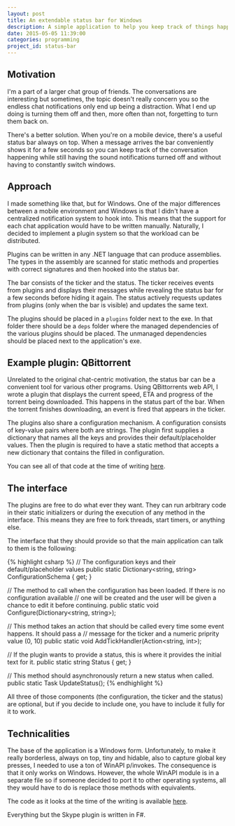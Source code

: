 ```yaml
---
layout: post
title: An extendable status bar for Windows
description: A simple application to help you keep track of things happening on your computer
date: 2015-05-05 11:39:00
categories: programming
project_id: status-bar
---
```

Motivation
----------
I'm a part of a larger chat group of friends. The conversations are interesting but sometimes, the topic doesn't really concern you so the endless chat notifications only end up being a distraction. What I end up doing is turning them off and then,
more often than not, forgetting to turn them back on.

There's a better solution. When you're on a mobile device, there's a useful status bar always on top.
When a message arrives the bar conveniently shows it for a few seconds so you can keep track of the conversation
happening while still having the sound notifications turned off and without having to constantly switch windows.

Approach
-----------
I made something like that, but for Windows. One of the major differences between a mobile environment and
Windows is that I didn't have a centralized notification system to hook into. This means that the support
for each chat application would have to be written manually.
Naturally, I decided to implement a plugin system so that the workload can be distributed.

Plugins can be written in any .NET language that can produce assemblies. The types in the assembly are
scanned for static methods and properties with correct signatures and then hooked into the status bar.

The bar consists of the ticker and the status.
The ticker receives events from plugins and displays their messages while revealing the status bar
for a few seconds before hiding it again.
The status actively requests updates from plugins (only when the bar is visible) and updates the same
text.

The plugins should be placed in a `plugins` folder next to the exe. In that folder there should be a
`deps` folder where the managed dependencies of the various plugins should be placed. The unmanaged dependencies
should be placed next to the application's exe.

Example plugin: QBittorrent
---------------------------
Unrelated to the original chat-centric motivation, the status bar can be a convenient tool for various other programs.
Using QBittorrents web API, I wrote a plugin that displays the current speed, ETA and progress of the torrent being
downloaded. This happens in the status part of the bar. When the torrent finishes downloading, an event is fired that
appears in the ticker.

The plugins also share a configuration mechanism. A configuration consists of key-value pairs where both are strings.
The plugin first supplies a dictionary that names all the keys and provides their default/placeholder values.
Then the plugin is required to have a static method that accepts a new dictionary that contains the filled in configuration.

You can see all of that code at the time of writing [here](https://github.com/LukaHorvat/StatusBar/blob/deca6ef8c5c8b60571604ee1c016d85e0dfca7e7/QBittorrent/Torrent.fs).

The interface
-------------
The plugins are free to do what ever they want. They can run arbitrary code in their static initializers or during
the execution of any method in the interface. This means they are free to fork threads, start timers, or anything else.

The interface that they should provide so that the main application can talk to them is the following:

{% highlight csharp %}
// The configuration keys and their default/placeholder values
public static Dictionary<string, string> ConfigurationSchema { get; }

// The method to call when the configuration has been loaded. If there is no configuration available
// one will be created and the user will be given a chance to edit it before continuing.
public static void Configure(Dictionary<string, string>);

// This method takes an action that should be called every time some event happens. It should pass a
// message for the ticker and a numeric priprity value (0, 10)
public static void AddTickHandler(Action<string, int>);

// If the plugin wants to provide a status, this is where it provides the initial text for it.
public static string Status { get; }

// This method should asynchronously return a new status when called.
public static Task<string> UpdateStatus();
{% endhighlight %}

All three of those components (the configuration, the ticker and the status) are optional, but if you decide
to include one, you have to include it fully for it to work.

Technicalities
--------------
The base of the application is a Windows form. Unfortunately, to make it really borderless,
always on top, tiny and hidable, also to capture global key presses, I needed to use a ton of WinAPI
p/invokes. The consequence is that it only works on Windows. However, the whole WinAPI module is in a
separate file so if someone decided to port it to other operating systems, all they would have to do is replace
those methods with equivalents.

The code as it looks at the time of the writing is available [here](https://github.com/LukaHorvat/StatusBar/tree/deca6ef8c5c8b60571604ee1c016d85e0dfca7e7).

Everything but the Skype plugin is written in F#.
